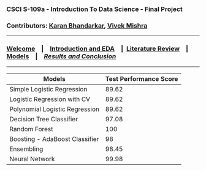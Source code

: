 ### CSCI S-109a - Introduction To Data Science - Final Project
### Contributors: [Karan Bhandarkar](mailto:karanbhandarkar@gmail.com), [Vivek Mishra](mailto:iblpvivek@icloud.com)
<HR>
  
### [Welcome](README.md)&emsp;|&emsp;[Introduction and EDA](intro-and-eda.md)&emsp;|&ensp;[Literature Review](lit-review.md)&emsp;|&emsp;[Models](models.md)&emsp;|&emsp;[**_Results and Conclusion_**](results-and-concl.md)
<HR>

|Models|Test Performance Score|
|------|----------------------|
|Simple Logistic Regression|89.62|
|Logistic Regression with CV|89.62|
|Polynomial Logistic Regression|89.62|
|Decision Tree Classifier|97.08|
|Random Forest|100|
|Boosting - AdaBoost Classifier|98|
|Ensembling|98.45|
|Neural Network|99.98|
